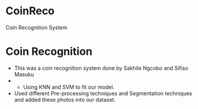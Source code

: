 # CoinReco
Coin Recognition System
# Coin Recognition 
* This was a coin recognition system done by Sakhile Ngcobo and Sifiso Masuku 
* * Using KNN and SVM to fit our model.
* Used different Pre-processing techniques and Segmentation techniques and added these photos into our dataset.
